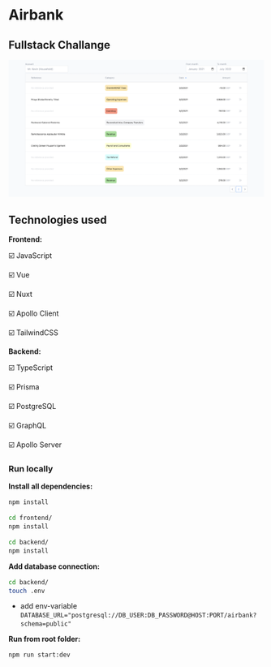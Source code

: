 # Airbank
## Fullstack Challange
![Screen Shot][screenshot]

## Technologies used
<b>Frontend:</b>

☑️ JavaScript

☑️ Vue

☑️ Nuxt

☑️ Apollo Client

☑️ TailwindCSS


<b>Backend:</b>

☑️ TypeScript

☑️ Prisma

☑️ PostgreSQL

☑️ GraphQL

☑️ Apollo Server


### Run locally

<b>Install all dependencies:</b>
```bash
npm install
```
```bash
cd frontend/
npm install
```
```bash
cd backend/
npm install
```
<b>Add database connection:</b>
```bash
cd backend/
touch .env
```
* add env-variable <code>DATABASE_URL="postgresql://DB_USER:DB_PASSWORD@HOST:PORT/airbank?schema=public"</code>

<b>Run from root folder:</b>
```bash
npm run start:dev
```

[screenshot]: ./screenshots/screenshot.png
